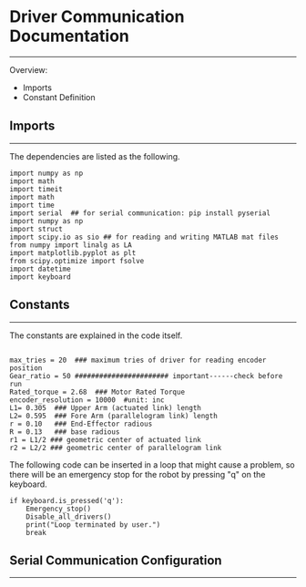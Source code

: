 # Driver Communication Documentation
---------

Overview: 
- Imports
- Constant Definition

## Imports
---------

The dependencies are listed as the following. 
```
import numpy as np
import math
import timeit
import math
import time
import serial  ## for serial communication: pip install pyserial
import numpy as np
import struct
import scipy.io as sio ## for reading and writing MATLAB mat files
from numpy import linalg as LA
import matplotlib.pyplot as plt
from scipy.optimize import fsolve
import datetime
import keyboard

```

## Constants 
---------

The constants are explained in the code itself. 

```

max_tries = 20  ### maximum tries of driver for reading encoder position
Gear_ratio = 50 ####################### important------check before run
Rated_torque = 2.68  ### Motor Rated Torque
encoder_resolution = 10000  #unit: inc
L1= 0.305  ### Upper Arm (actuated link) length
L2= 0.595  ### Fore Arm (parallelogram link) length
r = 0.10   ### End-Effector radious
R = 0.13   ### base radious
r1 = L1/2 ### geometric center of actuated link
r2 = L2/2 ### geometric center of parallelogram link

```

The following code can be inserted in a loop that might cause a problem, so there will be an emergency stop for the robot by pressing "q" on the keyboard.

```
if keyboard.is_pressed('q'):
    Emergency_stop()
    Disable_all_drivers()
    print("Loop terminated by user.")
    break
```

## Serial Communication Configuration  
---------







